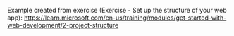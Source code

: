 Example created from exercise (Exercise - Set up the structure of your web app): https://learn.microsoft.com/en-us/training/modules/get-started-with-web-development/2-project-structure